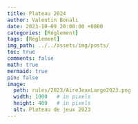 ```yaml
---
title: Plateau 2024
author: Valentin Bonali
date: 2023-10-09 20:00:00 +0800
categories: [Réglement]
tags: [Réglement]
img_path: ../../assets/img/posts/
toc: true
comments: false
math: true
mermaid: true
pin: false
image:
  path: rules/2023/AireJeuxLarge2023.png
  width: 1000   # in pixels
  height: 400   # in pixels
  alt: Plateau de jeux 2023
---
```

